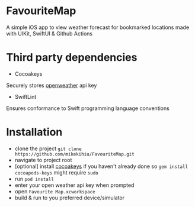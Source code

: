 # FavouriteMap
A simple iOS app to view weather forecast for bookmarked locations made with UIKit, SwiftUI & Github Actions

# Third party dependencies
- Cocoakeys

Securely stores [openweather](https://openweathermap.org) api key

- SwiftLint

Ensures conformance to Swift programming language conventions

# Installation
- clone the project `git clone https://github.com/mikekihiu/FavouriteMap.git`
- navigate to project root
- [optional] install [cocoakeys](https://github.com/orta/cocoapods-keys) if you haven't already done so `gem install cocoapods-keys` might require `sudo`
- run `pod install`
- enter your open weather api key when prompted
- open `Favourite Map.xcworkspace`
- build & run to you preferred device/simulator
